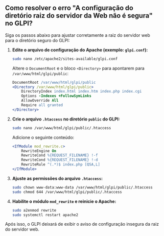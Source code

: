 
## Como resolver o erro "A configuração do diretório raiz do servidor da Web não é segura" no GLPI?

Siga os passos abaixo para ajustar corretamente a raiz do servidor web para o diretório seguro do GLPI:

1. **Edite o arquivo de configuração do Apache (exemplo: `glpi.conf`):**

   ```bash
   sudo nano /etc/apache2/sites-available/glpi.conf
   ```

   Altere o `DocumentRoot` e o bloco `<Directory>` para apontarem para `/var/www/html/glpi/public`:

   ```apache
   DocumentRoot /var/www/html/glpi/public
   <Directory /var/www/html/glpi/public>
       DirectoryIndex index.html index.htm index.php index.cgi
       Options -Indexes +FollowSymLinks
       AllowOverride All
       Require all granted
   </Directory>
   ```

2. **Crie o arquivo `.htaccess` no diretório `public` do GLPI:**

   ```bash
   sudo nano /var/www/html/glpi/public/.htaccess
   ```

   Adicione o seguinte conteúdo:

   ```apache
   <IfModule mod_rewrite.c>
       RewriteEngine On
       RewriteCond %{REQUEST_FILENAME} !-f
       RewriteCond %{REQUEST_FILENAME} !-d
       RewriteRule ^(.*)$ index.php [QSA,L]
   </IfModule>
   ```

3. **Ajuste as permissões do arquivo `.htaccess`:**

   ```bash
   sudo chown www-data:www-data /var/www/html/glpi/public/.htaccess
   sudo chmod 644 /var/www/html/glpi/public/.htaccess
   ```

4. **Habilite o módulo `mod_rewrite` e reinicie o Apache:**

   ```bash
   sudo a2enmod rewrite
   sudo systemctl restart apache2
   ```

Após isso, o GLPI deixará de exibir o aviso de configuração insegura da raiz do servidor web.
